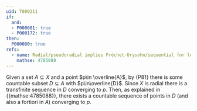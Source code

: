 ```yaml
---
uid: T000211
if:
  and:
  - P000081: true
  - P000172: true
then:
  P000080: true
refs:
  - name: Radial/pseudoradial implies Fréchet-Urysohn/sequential for locally countable spaces
    mathse: 4785088
---
```


Given a set $A\subseteq X$ and a point $p\in \overline{A}$, by {P81} there is some countable subset $D\subseteq A$ with $p\in\overline{D}$. Since $X$ is radial there is a transfinite sequence in $D$ converging to $p$.  Then, as explained in {{mathse:4785088}}, there exists a countable sequence of points in $D$ (and also a fortiori in $A$) converging to $p$.
